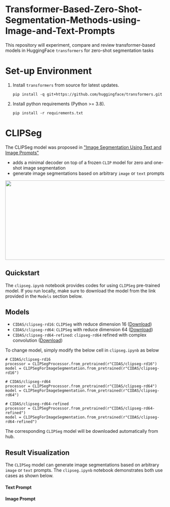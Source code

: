 # Transformer-Based-Zero-Shot-Segmentation-Methods-using-Image-and-Text-Prompts
This repository will experiment, compare and review transformer-based models in HuggingFace `transformers` for zero-shot segmentation tasks

# Set-up Environment

1. Install `transformers` from source for latest updates.

   ``` shell
   pip install -q git+https://github.com/huggingface/transformers.git
   ```
  
2. Install python requirements (Python >= 3.8).

   ``` shell
   pip install -r requirements.txt
   ```


# CLIPSeg

The CLIPSeg model was proposed in ["Image Segmentation Using Text and Image Prompts"](https://arxiv.org/abs/2112.10003)
- adds a minimal decoder on top of a frozen `CLIP` model for zero and one-shot image segmentation
- generate image segmentations based on arbitrary `image` or `text` prompts

<p align="center">
<img src="https://github.com/kzchua1998/Zero-Shot-Segmentation-Tasks-using-Image-and-Text-Prompts/assets/64066100/24ec533e-c141-4421-b8af-d1d85cc54119" width="550" height="250">
</p>

## Quickstart
The `clipseg.ipynb` notebook provides codes for using `CLIPSeg` pre-trained model. If you run locally, make sure to download the model from the link provided in the `Models` section below. 

## Models
- `CIDAS/clipseg-rd16`: `CLIPSeg` with reduce dimension 16 ([Download](https://huggingface.co/CIDAS/clipseg-rd16))
- `CIDAS/clipseg-rd64`: `CLIPSeg` with reduce dimension 64 ([Download](https://huggingface.co/CIDAS/clipseg-rd64))
- `CIDAS/clipseg-rd64-refined`: `clipseg-rd64` refined with complex convolution ([Download](https://huggingface.co/CIDAS/clipseg-rd64-refined))

To change model, simply modify the below cell in `clipseg.ipynb` as below
``` shell
# CIDAS/clipseg-rd16
processor = CLIPSegProcessor.from_pretrained(r"CIDAS/clipseg-rd16")
model = CLIPSegForImageSegmentation.from_pretrained(r"CIDAS/clipseg-rd16")

# CIDAS/clipseg-rd64
processor = CLIPSegProcessor.from_pretrained(r"CIDAS/clipseg-rd64")
model = CLIPSegForImageSegmentation.from_pretrained(r"CIDAS/clipseg-rd64")

# CIDAS/clipseg-rd64-refined
processor = CLIPSegProcessor.from_pretrained(r"CIDAS/clipseg-rd64-refined")
model = CLIPSegForImageSegmentation.from_pretrained(r"CIDAS/clipseg-rd64-refined")
```
The corresponding `CLIPSeg` model will be downloaded automatically from hub.

## Result Visualization
The `CLIPSeg` model can generate image segmentations based on arbitrary `image` or `text` prompts. The `clipseg.ipynb` notebook demonstrates both use cases as shown below.

#### Text Prompt


#### Image Prompt

